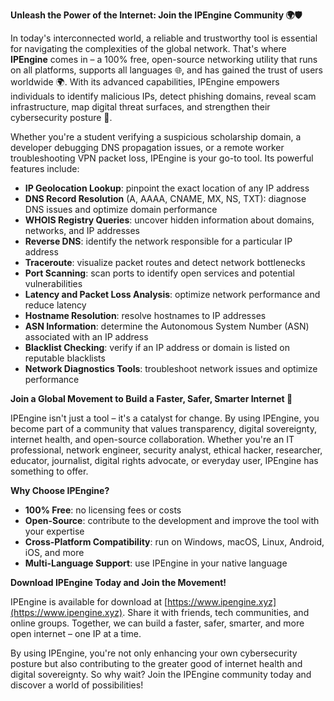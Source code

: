 **Unleash the Power of the Internet: Join the IPEngine Community 🌍🛡️**

In today's interconnected world, a reliable and trustworthy tool is essential for navigating the complexities of the global network. That's where **IPEngine** comes in – a 100% free, open-source networking utility that runs on all platforms, supports all languages 🌐, and has gained the trust of users worldwide 🌍. With its advanced capabilities, IPEngine empowers individuals to identify malicious IPs, detect phishing domains, reveal scam infrastructure, map digital threat surfaces, and strengthen their cybersecurity posture 🔐.

Whether you're a student verifying a suspicious scholarship domain, a developer debugging DNS propagation issues, or a remote worker troubleshooting VPN packet loss, IPEngine is your go-to tool. Its powerful features include:

*   **IP Geolocation Lookup**: pinpoint the exact location of any IP address
*   **DNS Record Resolution** (A, AAAA, CNAME, MX, NS, TXT): diagnose DNS issues and optimize domain performance
*   **WHOIS Registry Queries**: uncover hidden information about domains, networks, and IP addresses
*   **Reverse DNS**: identify the network responsible for a particular IP address
*   **Traceroute**: visualize packet routes and detect network bottlenecks
*   **Port Scanning**: scan ports to identify open services and potential vulnerabilities
*   **Latency and Packet Loss Analysis**: optimize network performance and reduce latency
*   **Hostname Resolution**: resolve hostnames to IP addresses
*   **ASN Information**: determine the Autonomous System Number (ASN) associated with an IP address
*   **Blacklist Checking**: verify if an IP address or domain is listed on reputable blacklists
*   **Network Diagnostics Tools**: troubleshoot network issues and optimize performance

**Join a Global Movement to Build a Faster, Safer, Smarter Internet 🚀**

IPEngine isn't just a tool – it's a catalyst for change. By using IPEngine, you become part of a community that values transparency, digital sovereignty, internet health, and open-source collaboration. Whether you're an IT professional, network engineer, security analyst, ethical hacker, researcher, educator, journalist, digital rights advocate, or everyday user, IPEngine has something to offer.

**Why Choose IPEngine?**

*   **100% Free**: no licensing fees or costs
*   **Open-Source**: contribute to the development and improve the tool with your expertise
*   **Cross-Platform Compatibility**: run on Windows, macOS, Linux, Android, iOS, and more
*   **Multi-Language Support**: use IPEngine in your native language

**Download IPEngine Today and Join the Movement!**

IPEngine is available for download at [https://www.ipengine.xyz](https://www.ipengine.xyz). Share it with friends, tech communities, and online groups. Together, we can build a faster, safer, smarter, and more open internet – one IP at a time.

By using IPEngine, you're not only enhancing your own cybersecurity posture but also contributing to the greater good of internet health and digital sovereignty. So why wait? Join the IPEngine community today and discover a world of possibilities!